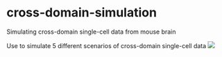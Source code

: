 # cross-domain-simulation
Simulating cross-domain single-cell data from mouse brain

Use to simulate 5 different scenarios of cross-domain single-cell data
<img src="https://github.com/rpmccordlab/SMILE/blob/main/SMILE_logo.jpg">

